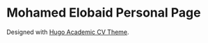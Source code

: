 # Mohamed Elobaid Personal Page

Designed with [Hugo Academic CV Theme](https://github.com/HugoBlox/theme-academic-cv).

